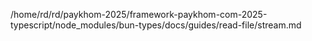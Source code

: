 /home/rd/rd/paykhom-2025/framework-paykhom-com-2025-typescript/node_modules/bun-types/docs/guides/read-file/stream.md